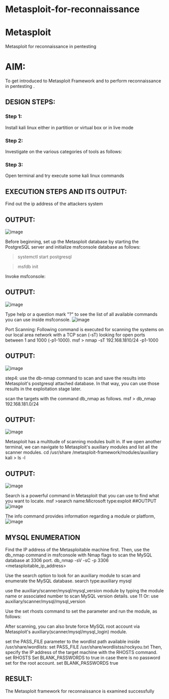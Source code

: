 # Metasploit-for-reconnaissance
# Metasploit
Metasploit for reconnaissance in pentesting

# AIM:

To get introduced to Metasploit Framework and to  perform reconnaissance  in pentesting .

## DESIGN STEPS:

### Step 1:

Install kali linux either in partition or virtual box or in live mode

### Step 2:

Investigate on the various categories of tools as follows:

### Step 3:

Open terminal and try execute some kali linux commands

## EXECUTION STEPS AND ITS OUTPUT:

Find out the ip address of the attackers system
## OUTPUT:
![image](https://github.com/CodesWithRobi/EH-Metasploit-for-reconnaissance/assets/130537166/5dd48b5e-cb4d-4222-8251-4c1ce5cc66bd)


Before beginning, set up the Metasploit database by starting the PostgreSQL server and initialize msfconsole database as follows:
> systemctl start postgresql

> msfdb init

Invoke msfconsole:
## OUTPUT:
![image](https://github.com/CodesWithRobi/EH-Metasploit-for-reconnaissance/assets/130537166/42369811-2f46-4ab2-adae-441ebee35f47)




Type help or a question mark "?" to see the list of all available commands you can use inside msfconsole.
![image](https://github.com/CodesWithRobi/EH-Metasploit-for-reconnaissance/assets/130537166/17c367ef-e4dd-4998-8da1-a3fe516406ca)


Port Scanning:
Following command is executed for scanning the systems on our local area network with a TCP scan (-sT) looking for open ports between 1 and 1000 (-p1-1000).
msf >  nmap -sT 192.168.1810/24 -p1-1000
## OUTPUT:
![image](https://github.com/CodesWithRobi/EH-Metasploit-for-reconnaissance/assets/130537166/e896bbf5-edbf-4809-9eae-dfdfcf45bacf)

step4:
use the db-nmap command to scan and save the results into Metasploit's postgresql attached database. In that way, you can use those results in the exploitation stage later.

scan the targets with the command db_nmap as follows.
msf > db_nmap 192.168.181.0/24
## OUTPUT:
![image](https://github.com/CodesWithRobi/EH-Metasploit-for-reconnaissance/assets/130537166/55568150-1887-4aba-9e9c-e3883437f582)

Metasploit has a multitude of scanning modules built in. If we open another terminal, we can navigate to Metasploit's auxiliary modules and list all the scanner modules.
cd /usr/share /metasploit-framework/modules/auxiliary
kali > ls -l
## OUTPUT:

![image](https://github.com/CodesWithRobi/EH-Metasploit-for-reconnaissance/assets/130537166/4c30bee3-fd41-4116-b3b5-5a2e33caf308)

Search is a powerful command in Metasploit that you can use to find what you want to locate. 
msf >search name:Microsoft type:exploit
##OUTPUT
![image](https://github.com/CodesWithRobi/EH-Metasploit-for-reconnaissance/assets/130537166/6b71f6b9-b46d-4374-a9bd-21868b9faffc)



The info command provides information regarding a module or platform,
![image](https://github.com/CodesWithRobi/EH-Metasploit-for-reconnaissance/assets/130537166/21496da5-fef2-42d8-b5b7-e7e926c1ccc3)


## MYSQL ENUMERATION
Find the IP address of the Metasploitable machine first. Then, use the db_nmap command in msfconsole with Nmap flags to scan the MySQL database at 3306 port.
db_nmap -sV -sC -p 3306 <metasploitable_ip_address>




Use the search option to look for an auxiliary module to scan and enumerate the MySQL database.
search type:auxiliary mysql


use the auxiliary/scanner/mysql/mysql_version module by typing the module name or associated number to scan MySQL version details.
use 11
Or:
use auxiliary/scanner/mysql/mysql_version



Use the set rhosts command to set the parameter and run the module, as follows:


After scanning, you can also brute force MySQL root account via Metasploit's auxiliary(scanner/mysql/mysql_login) module.


set the PASS_FILE parameter to the wordlist path available inside /usr/share/wordlists:
set PASS_FILE /usr/share/wordlistss/rockyou.txt
Then, specify the IP address of the target machine with the RHOSTS command.
set RHOSTS <metasploitable-ip-address>
Set BLANK_PASSWORDS to true in case there is no password set for the root account.
set BLANK_PASSWORDS true


## RESULT:
The Metasploit framework for reconnaissance is  examined successfully
